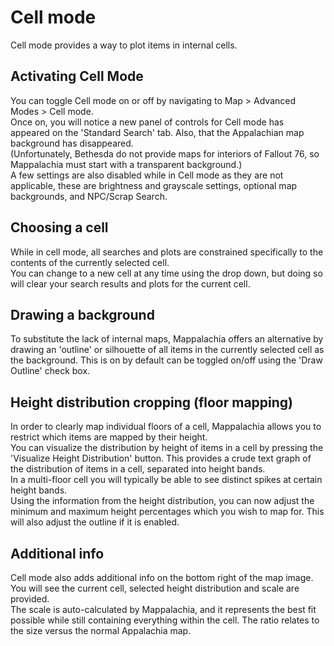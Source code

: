 # Cell mode

Cell mode provides a way to plot items in internal cells.

## Activating Cell Mode
You can toggle Cell mode on or off by navigating to Map > Advanced Modes > Cell mode.<br/>
Once on, you will notice a new panel of controls for Cell mode has appeared on the 'Standard Search' tab. Also, that the Appalachian map background has disappeared.<br/>
(Unfortunately, Bethesda do not provide maps for interiors of Fallout 76, so Mappalachia must start with a transparent background.)<br/>
A few settings are also disabled while in Cell mode as they are not applicable, these are brightness and grayscale settings, optional map backgrounds, and NPC/Scrap Search.

## Choosing a cell
While in cell mode, all searches and plots are constrained specifically to the contents of the currently selected cell.<br/>
You can change to a new cell at any time using the drop down, but doing so will clear your search results and plots for the current cell.

## Drawing a background
To substitute the lack of internal maps, Mappalachia offers an alternative by drawing an 'outline' or silhouette of all items in the currently selected cell as the background. This is on by default can be toggled on/off using the 'Draw Outline' check box.

## Height distribution cropping (floor mapping)
In order to clearly map individual floors of a cell, Mappalachia allows you to restrict which items are mapped by their height.<br/>
You can visualize the distribution by height of items in a cell by pressing the 'Visualize Height Distribution' button. This provides a crude text graph of the distribution of items in a cell, separated into height bands.<br/>
In a multi-floor cell you will typically be able to see distinct spikes at certain height bands.<br/>
Using the information from the height distribution, you can now adjust the minimum and maximum height percentages which you wish to map for. This will also adjust the outline if it is enabled.

## Additional info
Cell mode also adds additional info on the bottom right of the map image. You will see the current cell, selected height distribution and scale are provided.<br/>
The scale is auto-calculated by Mappalachia, and it represents the best fit possible while still containing everything within the cell. The ratio relates to the size versus the normal Appalachia map.
